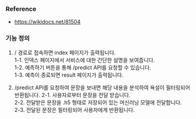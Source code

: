 ### Reference
- https://wikidocs.net/81504


### 기능 정의
1. / 경로로 접속하면 index 페이지가 출력됩니다.  
    1-1. 인덱스 페이지에서 서비스에 대한 간단한 설명을 보여줍니다.  
    1-2. 예측하기 버튼을 통해 /predict API를 요청할 수 있습니다.  
    1-3. 예측이 종료되면 result 페이지가 출력됩니다.
  
2. /predict API를 요청하여 문장을 보내면 해당 내용을 분석하여 욕설이 필터링되어 반환됩니다. 
    2-1. 사용자로부터 문장을 전달 받습니다.  
    2-2. 전달받은 문장을 .h5 형태로 저장되어 있는 머신러닝 모델에 전달합니다.  
    2-3. 전달된 문장은 필터링되어 사용자에게 반환됩니다.